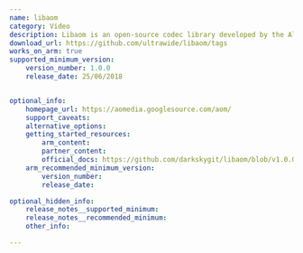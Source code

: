 ```yaml
---
name: libaom
category: Video
description: Libaom is an open-source codec library developed by the Alliance for Open Media (AOMedia).
download_url: https://github.com/ultrawide/libaom/tags
works_on_arm: true
supported_minimum_version:
    version_number: 1.0.0
    release_date: 25/06/2018


optional_info:
    homepage_url: https://aomedia.googlesource.com/aom/
    support_caveats:
    alternative_options:
    getting_started_resources:
        arm_content: 
        partner_content: 
        official_docs: https://github.com/darkskygit/libaom/blob/v1.0.0/README.md
    arm_recommended_minimum_version:
        version_number:
        release_date:

optional_hidden_info:
    release_notes__supported_minimum:
    release_notes__recommended_minimum:
    other_info: 

---
```

